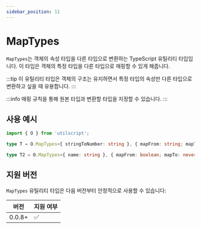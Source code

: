 ```yaml
---
sidebar_position: 11
---
```


# MapTypes

`MapTypes`는 객체의 속성 타입을 다른 타입으로 변환하는 TypeScript 유틸리티 타입입니다. 이 타입은 객체의 특정 타입을 다른 타입으로 매핑할 수 있게 해줍니다.

:::tip
이 유틸리티 타입은 객체의 구조는 유지하면서 특정 타입의 속성만 다른 타입으로 변환하고 싶을 때 유용합니다.
:::

:::info
매핑 규칙을 통해 원본 타입과 변환할 타입을 지정할 수 있습니다.
:::

## 사용 예시

```ts
import { O } from 'utilscript';

type T = O.MapTypes<{ stringToNumber: string }, { mapFrom: string; mapTo: number }>; // { stringToNumber: number }

type T2 = O.MapTypes<{ name: string }, { mapFrom: boolean; mapTo: never }>; // { name: string }
```

## 지원 버전

`MapTypes` 유틸리티 타입은 다음 버전부터 안정적으로 사용할 수 있습니다:

| 버전   | 지원 여부 |
| ------ | --------- |
| 0.0.8+ | ✅        |
